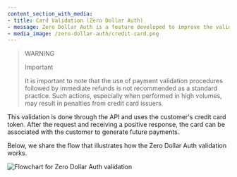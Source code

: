 ```yaml
---
content_section_with_media:
- title: Card Validation (Zero Dollar Auth)
- message: Zero Dollar Auth is a feature developed to improve the validation of credit or debit cards, with the goal of optimizing the customer experience. With it, you can ensure that no actual charges are made to the customer's card, eliminating the need for cancellations or refunds after transaction authorization.
- media_image: /zero-dollar-auth/credit-card.png
---
```


> WARNING
>
> Important
>
> It is important to note that the use of payment validation procedures followed by immediate refunds is not recommended as a standard practice. Such actions, especially when performed in high volumes, may result in penalties from credit card issuers.

This validation is done through the API and uses the customer's credit card token. After the request and receiving a positive response, the card can be associated with the customer to generate future payments.

Below, we share the flow that illustrates how the Zero Dollar Auth validation works.

![Flowchart for Zero Dollar Auth validation](/zero-dollar-auth/Fluxo_ZDA_EN_Final.png)